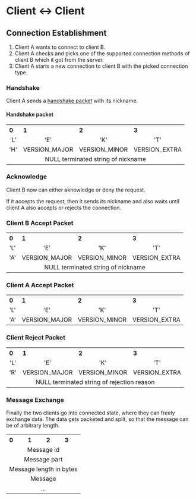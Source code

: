 # Client \<-\> Client

## Connection Establishment

1. Client A wants to connect to client B.
2. Client A checks and picks one of the supported connection methods of client B which it got from the server.
3. Client A starts a new connection to client B with the picked connection type.

### Handshake

Client A sends a [handshake packet](#handshake-packet) with its nickname.

#### Handshake packet

<table>
  <tr>
    <th style="text-align:left">0</th>
    <th style="text-align:left">1</th>
    <th style="text-align:left">2</th>
    <th style="text-align:left">3</th>
  </tr>
  <tr>
    <td style="text-align:center">'L'</td>
    <td style="text-align:center">'E'</td>
    <td style="text-align:center">'K'</td>
    <td style="text-align:center">'T'</td>
  </tr>
  <tr>
    <td style="text-align:center">'H'</td>
    <td style="text-align:center">VERSION_MAJOR</td>
    <td style="text-align:center">VERSION_MINOR</td>
    <td style="text-align:center">VERSION_EXTRA</td>
  </tr>
  <tr>
    <td style="text-align:center" colspan="4">NULL terminated string of nickname</td>
  </tr>
</table>

### Acknowledge

Client B now can either aknowledge or deny the request.

If it accepts the request, then it sends its nickname and also waits until client A also accepts or rejects the connection.

### Client B Accept Packet

<table>
  <tr>
    <th style="text-align:left">0</th>
    <th style="text-align:left">1</th>
    <th style="text-align:left">2</th>
    <th style="text-align:left">3</th>
  </tr>
  <tr>
    <td style="text-align:center">'L'</td>
    <td style="text-align:center">'E'</td>
    <td style="text-align:center">'K'</td>
    <td style="text-align:center">'T'</td>
  </tr>
  <tr>
    <td style="text-align:center">'A'</td>
    <td style="text-align:center">VERSION_MAJOR</td>
    <td style="text-align:center">VERSION_MINOR</td>
    <td style="text-align:center">VERSION_EXTRA</td>
  </tr>
  <tr>
    <td style="text-align:center" colspan="4">NULL terminated string of nickname</td>
  </tr>
</table>

### Client A Accept Packet

<table>
  <tr>
    <th style="text-align:left">0</th>
    <th style="text-align:left">1</th>
    <th style="text-align:left">2</th>
    <th style="text-align:left">3</th>
  </tr>
  <tr>
    <td style="text-align:center">'L'</td>
    <td style="text-align:center">'E'</td>
    <td style="text-align:center">'K'</td>
    <td style="text-align:center">'T'</td>
  </tr>
  <tr>
    <td style="text-align:center">'A'</td>
    <td style="text-align:center">VERSION_MAJOR</td>
    <td style="text-align:center">VERSION_MINOR</td>
    <td style="text-align:center">VERSION_EXTRA</td>
  </tr>
</table>

### Client Reject Packet

<table>
  <tr>
    <th style="text-align:left">0</th>
    <th style="text-align:left">1</th>
    <th style="text-align:left">2</th>
    <th style="text-align:left">3</th>
  </tr>
  <tr>
    <td style="text-align:center">'L'</td>
    <td style="text-align:center">'E'</td>
    <td style="text-align:center">'K'</td>
    <td style="text-align:center">'T'</td>
  </tr>
  <tr>
    <td style="text-align:center">'R'</td>
    <td style="text-align:center">VERSION_MAJOR</td>
    <td style="text-align:center">VERSION_MINOR</td>
    <td style="text-align:center">VERSION_EXTRA</td>
  </tr>
  <tr>
    <td style="text-align:center" colspan="4">NULL terminated string of rejection reason</td>
  </tr>
</table>

### Message Exchange

Finally the two clients go into connected state, where they can freely exchange data.
The data gets packeted and split, so that the message can be of arbitrary length.

<table>
  <tr>
    <th style="text-align:left">0</th>
    <th style="text-align:left">1</th>
    <th style="text-align:left">2</th>
    <th style="text-align:left">3</th>
  </tr>
  <tr>
    <td style="text-align:center" colspan="4">Message id</th>
  </tr>
  <tr>
    <td style="text-align:center" colspan="4">Message part</th>
  </tr>
  <tr>
    <td style="text-align:center" colspan="4">Message length in bytes</th>
  </tr>
  <tr>
    <td style="text-align:center" colspan="4">Message</th>
  </tr>
  <tr>
    <td style="text-align:center" colspan="4">...</th>
  </tr>
</table>